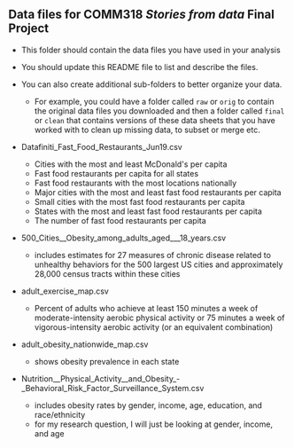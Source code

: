 ## Data files for COMM318 _Stories from data_ Final Project

* This folder should contain the data files you have used in your analysis


* You should update this README file to list and describe the files.


* You can also create additional sub-folders to better organize your data.
    * For example, you could have a folder called `raw` or `orig` to contain the original data files you downloaded and then a folder called `final` or `clean` that contains versions of these data sheets that you have worked with to clean up missing data, to subset or merge etc.

- Datafiniti_Fast_Food_Restaurants_Jun19.csv
 
    - Cities with the most and least McDonald's per capita
    - Fast food restaurants per capita for all states
    - Fast food restaurants with the most locations nationally
    - Major cities with the most and least fast food restaurants per capita
    - Small cities with the most fast food restaurants per capita
    - States with the most and least fast food restaurants per capita
    - The number of fast food restaurants per capita
  
- 500_Cities__Obesity_among_adults_aged___18_years.csv
    - includes estimates for 27 measures of chronic disease related to unhealthy behaviors for the 500 largest US cities and approximately 28,000 census tracts within these cities
  

- adult_exercise_map.csv
    - Percent of adults who achieve at least 150 minutes a week of moderate-intensity aerobic physical activity or 75 minutes a week of vigorous-intensity aerobic activity (or an equivalent combination)
    
- adult_obesity_nationwide_map.csv
    - shows obesity prevalence in each state 
   
- Nutrition__Physical_Activity__and_Obesity_-_Behavioral_Risk_Factor_Surveillance_System.csv
    - includes obesity rates by gender, income, age, education, and race/ethnicity
    - for my research question, I will just be looking at gender, income, and age
 
    